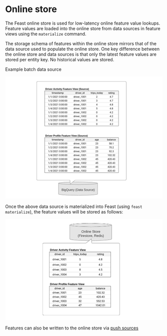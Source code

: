 # Online store

The Feast online store is used for low-latency online feature value lookups. Feature values are loaded into the online store from data sources in feature views using the `materialize` command.

The storage schema of features within the online store mirrors that of the data source used to populate the online store. One key difference between the online store and data sources is that only the latest feature values are stored per entity key. No historical values are stored.

Example batch data source

![](../../.gitbook/assets/image%20%286%29.png)

Once the above data source is materialized into Feast \(using `feast materialize`\), the feature values will be stored as follows:

![](../../.gitbook/assets/image%20%285%29.png)

Features can also be written to the online store via [push sources](../../reference/data-sources/push.md) 